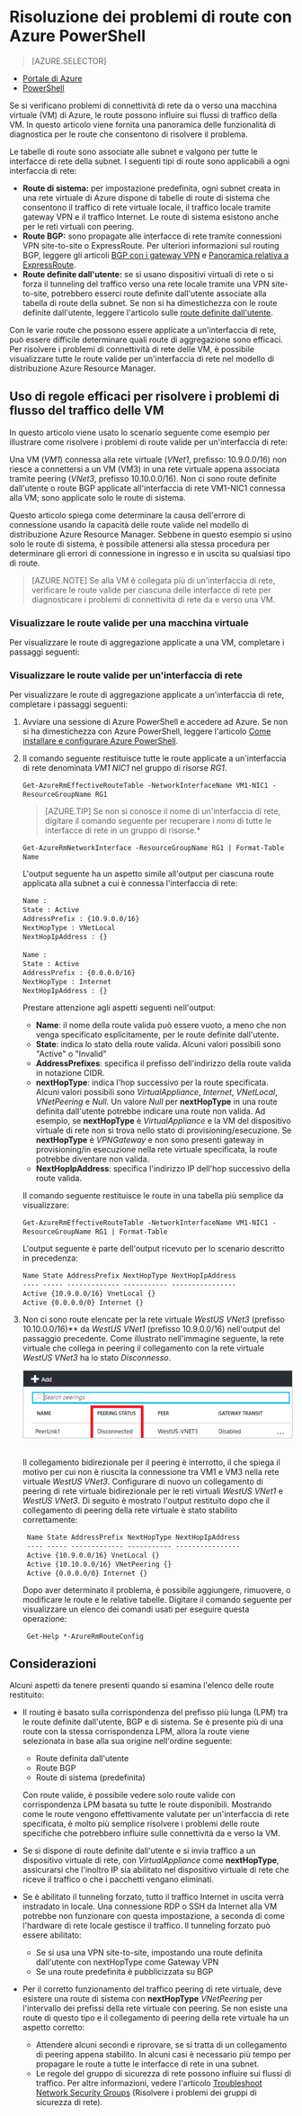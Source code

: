 <properties 
   pageTitle="Risoluzione dei problemi delle route - PowerShell | Microsoft Azure"
   description="Informazioni su come risolvere i problemi delle route nel modello di distribuzione Azure Resource Manager con Azure PowerShell."
   services="virtual-network"
   documentationCenter="na"
   authors="AnithaAdusumilli"
   manager="narayan"
   editor=""
   tags="azure-resource-manager"
/>  
<tags 
   ms.service="virtual-network"
   ms.devlang="na"
   ms.topic="article"
   ms.tgt_pltfrm="na"
   ms.workload="infrastructure-services"
   ms.date="09/23/2016"
   ms.author="anithaa" />  

# Risoluzione dei problemi di route con Azure PowerShell

> [AZURE.SELECTOR]
- [Portale di Azure](virtual-network-routes-troubleshoot-portal.md)
- [PowerShell](virtual-network-routes-troubleshoot-powershell.md)

Se si verificano problemi di connettività di rete da o verso una macchina virtuale (VM) di Azure, le route possono influire sui flussi di traffico della VM. In questo articolo viene fornita una panoramica delle funzionalità di diagnostica per le route che consentono di risolvere il problema.

Le tabelle di route sono associate alle subnet e valgono per tutte le interfacce di rete della subnet. I seguenti tipi di route sono applicabili a ogni interfaccia di rete:

- **Route di sistema:** per impostazione predefinita, ogni subnet creata in una rete virtuale di Azure dispone di tabelle di route di sistema che consentono il traffico di rete virtuale locale, il traffico locale tramite gateway VPN e il traffico Internet. Le route di sistema esistono anche per le reti virtuali con peering.
- **Route BGP:** sono propagate alle interfacce di rete tramite connessioni VPN site-to-site o ExpressRoute. Per ulteriori informazioni sul routing BGP, leggere gli articoli [BGP con i gateway VPN](../vpn-gateway/vpn-gateway-bgp-overview.md) e [Panoramica relativa a ExpressRoute](../expressroute/expressroute-introduction.md).
- **Route definite dall'utente:** se si usano dispositivi virtuali di rete o si forza il tunneling del traffico verso una rete locale tramite una VPN site-to-site, potrebbero esserci route definite dall'utente associate alla tabella di route della subnet. Se non si ha dimestichezza con le route definite dall'utente, leggere l'articolo sulle [route definite dall'utente](virtual-networks-udr-overview.md#user-defined-routes).

Con le varie route che possono essere applicate a un'interfaccia di rete, può essere difficile determinare quali route di aggregazione sono efficaci. Per risolvere i problemi di connettività di rete delle VM, è possibile visualizzare tutte le route valide per un'interfaccia di rete nel modello di distribuzione Azure Resource Manager.

## Uso di regole efficaci per risolvere i problemi di flusso del traffico delle VM

In questo articolo viene usato lo scenario seguente come esempio per illustrare come risolvere i problemi di route valide per un'interfaccia di rete:

Una VM (*VM1*) connessa alla rete virtuale (*VNet1*, prefisso: 10.9.0.0/16) non riesce a connettersi a un VM (VM3) in una rete virtuale appena associata tramite peering (*VNet3*, prefisso 10.10.0.0/16). Non ci sono route definite dall'utente o route BGP applicate all'interfaccia di rete VM1-NIC1 connessa alla VM; sono applicate solo le route di sistema.

Questo articolo spiega come determinare la causa dell'errore di connessione usando la capacità delle route valide nel modello di distribuzione Azure Resource Manager. Sebbene in questo esempio si usino solo le route di sistema, è possibile attenersi alla stessa procedura per determinare gli errori di connessione in ingresso e in uscita su qualsiasi tipo di route.

>[AZURE.NOTE] Se alla VM è collegata più di un'interfaccia di rete, verificare le route valide per ciascuna delle interfacce di rete per diagnosticare i problemi di connettività di rete da e verso una VM.

### Visualizzare le route valide per una macchina virtuale

Per visualizzare le route di aggregazione applicate a una VM, completare i passaggi seguenti:

### Visualizzare le route valide per un'interfaccia di rete

Per visualizzare le route di aggregazione applicate a un'interfaccia di rete, completare i passaggi seguenti:

1.  Avviare una sessione di Azure PowerShell e accedere ad Azure. Se non si ha dimestichezza con Azure PowerShell, leggere l'articolo [Come installare e configurare Azure PowerShell](../powershell-install-configure.md).

2.  Il comando seguente restituisce tutte le route applicate a un'interfaccia di rete denominata *VM1 NIC1* nel gruppo di risorse *RG1*.

		Get-AzureRmEffectiveRouteTable -NetworkInterfaceName VM1-NIC1 -ResourceGroupName RG1

	>[AZURE.TIP] Se non si conosce il nome di un'interfaccia di rete, digitare il comando seguente per recuperare i nomi di tutte le interfacce di rete in un gruppo di risorse.*

	    Get-AzureRmNetworkInterface -ResourceGroupName RG1 | Format-Table Name

	L'output seguente ha un aspetto simile all'output per ciascuna route applicata alla subnet a cui è connessa l'interfaccia di rete:

		Name :
		State : Active
		AddressPrefix : {10.9.0.0/16}
		NextHopType : VNetLocal
		NextHopIpAddress : {}

		Name :
		State : Active
		AddressPrefix : {0.0.0.0/16}
		NextHopType : Internet
		NextHopIpAddress : {}

	Prestare attenzione agli aspetti seguenti nell'output:
	- **Name**: il nome della route valida può essere vuoto, a meno che non venga specificato esplicitamente, per le route definite dall'utente.
	- **State**: indica lo stato della route valida. Alcuni valori possibili sono "Active" o "Invalid"
	- **AddressPrefixes**: specifica il prefisso dell'indirizzo della route valida in notazione CIDR.
	- **nextHopType**: indica l'hop successivo per la route specificata. Alcuni valori possibili sono *VirtualAppliance*, *Internet*, *VNetLocal*, *VNetPeering* e *Null*. Un valore *Null* per **nextHopType** in una route definita dall'utente potrebbe indicare una route non valida. Ad esempio, se **nextHopType** è *VirtualAppliance* e la VM del dispositivo virtuale di rete non si trova nello stato di provisioning/esecuzione. Se **nextHopType** è *VPNGateway* e non sono presenti gateway in provisioning/in esecuzione nella rete virtuale specificata, la route potrebbe diventare non valida.
	- **NextHopIpAddress**: specifica l'indirizzo IP dell'hop successivo della route valida.
    
	Il comando seguente restituisce le route in una tabella più semplice da visualizzare:

		Get-AzureRmEffectiveRouteTable -NetworkInterfaceName VM1-NIC1 -ResourceGroupName RG1 | Format-Table

	L'output seguente è parte dell'output ricevuto per lo scenario descritto in precedenza:

		Name State AddressPrefix NextHopType NextHopIpAddress
		---- ----- ------------- ----------- ----------------
		Active {10.9.0.0/16} VnetLocal {}
		Active {0.0.0.0/0} Internet {}
	

3. Non ci sono route elencate per la rete virtuale *WestUS VNet3* (prefisso 10.10.0.0/16)** da *WestUS VNet1* (prefisso 10.9.0.0/16) nell'output del passaggio precedente. Come illustrato nell'immagine seguente, la rete virtuale che collega in peering il collegamento con la rete virtuale *WestUS VNet3* ha lo stato *Disconnesso*.
	
	![](./media/virtual-network-routes-troubleshoot-portal/image4.png)  

	Il collegamento bidirezionale per il peering è interrotto, il che spiega il motivo per cui non è riuscita la connessione tra VM1 e VM3 nella rete virtuale *WestUS VNet3*. Configurare di nuovo un collegamento di peering di rete virtuale bidirezionale per le reti virtuali *WestUS VNet1* e *WestUS VNet3*. Di seguito è mostrato l'output restituito dopo che il collegamento di peering della rete virtuale è stato stabilito correttamente:

		Name State AddressPrefix NextHopType NextHopIpAddress
		---- ----- ------------- ----------- ----------------
		Active {10.9.0.0/16} VnetLocal {}
		Active {10.10.0.0/16} VNetPeering {}
		Active {0.0.0.0/0} Internet {}
		
	Dopo aver determinato il problema, è possibile aggiungere, rimuovere, o modificare le route e le relative tabelle. Digitare il comando seguente per visualizzare un elenco dei comandi usati per eseguire questa operazione:

		Get-Help *-AzureRmRouteConfig

## Considerazioni

Alcuni aspetti da tenere presenti quando si esamina l'elenco delle route restituito:

- Il routing è basato sulla corrispondenza del prefisso più lunga (LPM) tra le route definite dall'utente, BGP e di sistema. Se è presente più di una route con la stessa corrispondenza LPM, allora la route viene selezionata in base alla sua origine nell'ordine seguente:
	- Route definita dall'utente
	- Route BGP
	- Route di sistema (predefinita)

	Con route valide, è possibile vedere solo route valide con corrispondenza LPM basata su tutte le route disponibili. Mostrando come le route vengono effettivamente valutate per un'interfaccia di rete specificata, è molto più semplice risolvere i problemi delle route specifiche che potrebbero influire sulle connettività da e verso la VM.

- Se si dispone di route definite dall'utente e si invia traffico a un dispositivo virtuale di rete, con *VirtualAppliance* come **nextHopType**, assicurarsi che l'inoltro IP sia abilitato nel dispositivo virtuale di rete che riceve il traffico o che i pacchetti vengano eliminati.
- Se è abilitato il tunneling forzato, tutto il traffico Internet in uscita verrà instradato in locale. Una connessione RDP o SSH da Internet alla VM potrebbe non funzionare con questa impostazione, a seconda di come l'hardware di rete locale gestisce il traffico. Il tunneling forzato può essere abilitato:
	- Se si usa una VPN site-to-site, impostando una route definita dall'utente con nextHopType come Gateway VPN
	- Se una route predefinita è pubblicizzata su BGP
- Per il corretto funzionamento del traffico peering di rete virtuale, deve esistere una route di sistema con **nextHopType** *VNetPeering* per l'intervallo dei prefissi della rete virtuale con peering. Se non esiste una route di questo tipo e il collegamento di peering della rete virtuale ha un aspetto corretto:
	- Attendere alcuni secondi e riprovare, se si tratta di un collegamento di peering appena stabilito. In alcuni casi è necessario più tempo per propagare le route a tutte le interfacce di rete in una subnet.
	- Le regole del gruppo di sicurezza di rete possono influire sui flussi di traffico. Per altre informazioni, vedere l'articolo [Troubleshoot Network Security Groups](virtual-network-nsg-troubleshoot-powershell.md) (Risolvere i problemi dei gruppi di sicurezza di rete).

<!---HONumber=AcomDC_0928_2016-->